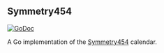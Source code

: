 Symmetry454
-----------
[![GoDoc](https://godoc.org/github.com/mrusme/symmetry454?status.svg)](https://godoc.org/github.com/mrusme/symmetry454)

A Go implementation of the
[Symmetry454](http://individual.utoronto.ca/kalendis/symmetry.htm) calendar.
